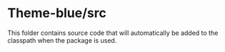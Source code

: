 # Theme-blue/src

This folder contains source code that will automatically be added to the classpath when
the package is used.
